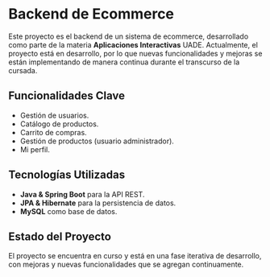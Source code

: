 # Backend de Ecommerce

Este proyecto es el backend de un sistema de ecommerce, desarrollado como parte de la materia **Aplicaciones Interactivas** UADE. Actualmente, el proyecto está en desarrollo, por lo que nuevas funcionalidades y mejoras se están implementando de manera continua durante el transcurso de la cursada.

## Funcionalidades Clave

- Gestión de usuarios.
- Catálogo de productos.
- Carrito de compras.
- Gestión de productos (usuario administrador).
- Mi perfil.

## Tecnologías Utilizadas

- **Java & Spring Boot** para la API REST.
- **JPA & Hibernate** para la persistencia de datos.
- **MySQL** como base de datos.

## Estado del Proyecto

El proyecto se encuentra en curso y está en una fase iterativa de desarrollo, con mejoras y nuevas funcionalidades que se agregan continuamente.
